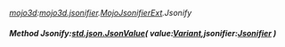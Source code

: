 _[mojo3d](../../modules/mojo3d/mojo3d-module.md):[mojo3d.jsonifier](../../modules/mojo3d/mojo3d-jsonifier.md).[MojoJsonifierExt](../../modules/mojo3d/mojo3d-jsonifier-mojojsonifierext.md).Jsonify_
##### Method Jsonify:[std.json.JsonValue](../../modules/std/std-json-jsonvalue.md)( value:[Variant](../../modules/wonkey/wonkey-types-variant.md),jsonifier:[Jsonifier](../../modules/mojo3d/mojo3d-jsonifier-jsonifier.md) )
